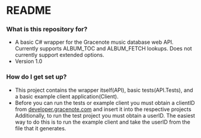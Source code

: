 # README #

### What is this repository for? ###

* A basic C# wrapper for the Gracenote music database web API. Currently supports ALBUM_TOC and ALBUM_FETCH lookups. Does not currently support extended options.
* Version 1.0

### How do I get set up? ###

* This project contains the wrapper itself(API), basic tests(API.Tests), and a basic example client application(Client). 
* Before you can run the tests or example client you must obtain a clientID from [developer.gracenote.com](developer.gracenote.com/) and insert it into the respective projects
Additionally, to run the test project you must obtain a userID. The easiest way to do this is to run the example client and take the userID from the file
that it generates.